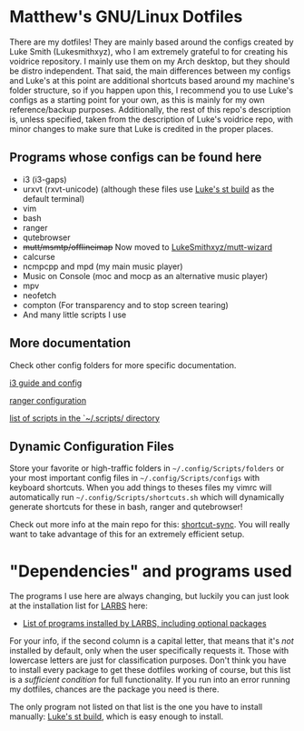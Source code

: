 # Matthew's GNU/Linux Dotfiles

There are my dotfiles! They are mainly based around the configs created by Luke Smith (Lukesmithxyz), who I am extremely grateful to for creating his voidrice repository. I mainly use them on my Arch desktop, but they should be distro independent. That said, the main differences between my configs and Luke's at this point are additional shortcuts based around my machine's folder structure, so if you happen upon this, I recommend you to use Luke's configs as a starting point for your own, as this is mainly for my own reference/backup purposes. Additionally, the rest of this repo's description is, unless specified, taken from the description of Luke's voidrice repo, with minor changes to make sure that Luke is credited in the proper places.

## Programs whose configs can be found here

+ i3 (i3-gaps)
+ urxvt (rxvt-unicode) (although these files use [Luke's st build](https://github.com/lukesmithxyz/st) as the default terminal)
+ vim
+ bash
+ ranger
+ qutebrowser
+ ~~mutt/msmtp/offlineimap~~ Now moved to [LukeSmithxyz/mutt-wizard](https://github.com/LukeSmithxyz/mutt-wizard)
+ calcurse
+ ncmpcpp and mpd (my main music player)
+ Music on Console (moc and mocp as an alternative music player)
+ mpv
+ neofetch
+ compton (For transparency and to stop screen tearing)
+ And many little scripts I use

## More documentation

Check other config folders for more specific documentation.

[i3 guide and config](.config/i3/i3_guide.rmd)

[ranger configuration](.config/ranger/luke_ranger_readme.md)

[list of scripts in the `~/.scripts/ directory](.scripts/SCRIPTS.md)

## Dynamic Configuration Files

Store your favorite or high-traffic folders in `~/.config/Scripts/folders` or your most important config files in `~/.config/Scripts/configs` with keyboard shortcuts. When you add things to theses files my vimrc will automatically run `~/.config/Scripts/shortcuts.sh` which will dynamically generate shortcuts for these in bash, ranger and qutebrowser!

Check out more info at the main repo for this: [shortcut-sync](https://github.com/lukesmithxyz/shortcut-sync). You will really want to take advantage of this for an extremely efficient setup.

# "Dependencies" and programs used

The programs I use here are always changing, but luckily you can just look at the installation list for [LARBS](http://larbs.xyz) here:

+ [List of programs installed by LARBS, including optional packages](https://github.com/LukeSmithxyz/LARBS/blob/master/progs.csv)

For your info, if the second column is a capital letter, that means that it's *not* installed by default, only when the user specifically requests it. Those with lowercase letters are just for classification purposes. Don't think you have to install every package to get these dotfiles working of course, but this list is a *sufficient condition* for full functionality. If you run into an error running my dotfiles, chances are the package you need is there.

The only program not listed on that list is the one you have to install manually: [Luke's st build](https://github.com/lukesmithxyz/st), which is easy enough to install.
